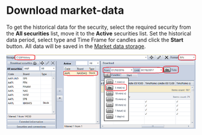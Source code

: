 # Download market\-data

To get the historical data for the security, select the required security from the **All securities** list, move it to the **Active** securities list. Set the historical data period, select type and Time Frame for candles and click the **Start** button. All data will be saved in the [Market data storage](../market_data_storage.md).

![Designer Quick start 02](../../../images/designer_quick_start_02.png)

